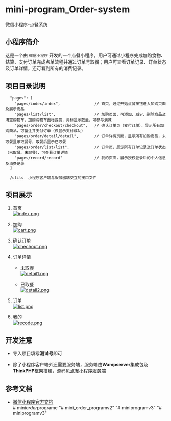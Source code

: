 # mini-program_Order-system
微信小程序-点餐系统

## 小程序简介
这是一个由 `微信小程序` 开发的一个点餐小程序，用户可通过小程序完成加购食物、结算、支付订单完成点单流程并通过订单号取餐；用户可查看订单记录、订单状态及订单详情，还可看到所有的消费记录。

## 项目目录说明
```
  "pages": [
    "pages/index/index",               // 首页，通过开始点餐按钮进入加购页面及展示商品
    "pages/list/list",                 // 加购页面，可添加、减少、删除商品及清空购物车，加购购物车图标变亮，角标显示数量，可参与满减
    "pages/order/checkout/checkout",   // 确认订单页（支付订单），显示所有加购商品，可备注并支付订单（仅显示支付成功）
    "pages/order/detail/detail",       // 订单详情页面，显示所有加购商品，未取餐显示取餐号，取餐后显示已取餐
    "pages/order/list/list",           // 订单页，展示所有订单记录及订单状态（已取餐、未取餐），可查看订单详情
    "pages/record/record"              // 我的页面，展示授权登录后的个人信息及消费记录
  ]

  /utils  小程序客户端与服务器端交互的接口文件

```

##  项目展示
1. 首页   
    [![index.png](https://z4a.net/images/2020/06/12/index.png)](https://z4a.net/image/Tws3Uj)  

2. 加购   
    [![cart.png](https://z4a.net/images/2020/06/12/cart.png)](https://z4a.net/image/Twso30)  

3. 确认订单   
    [![chechout.png](https://z4a.net/images/2020/06/12/chechout.png)](https://z4a.net/image/TwsSjO)  

4. 订单详情  
    - 未取餐  
        [![detail1.png](https://z4a.net/images/2020/06/12/detail1.png)](https://z4a.net/image/Tws8FJ)  

    - 已取餐  
        [![detail2.png](https://z4a.net/images/2020/06/12/detail2.png)](https://z4a.net/image/TwsfPK)  

5. 订单  
    [![list.png](https://z4a.net/images/2020/06/12/list.png)](https://z4a.net/image/TwsZ8P)  

6. 我的  
    [![recode.png](https://z4a.net/images/2020/06/12/recode.png)](https://z4a.net/image/TwsGEa)  


## 开发注意

- 导入项目填写**测试号**即可
 
- 除了小程序客户端外还需要服务端，服务端由**Wampserver**集成包及**ThinkPHP**框架搭建，源码见[点餐小程序服务端](https://github.com/nichan-13/mini-program_order-system-server.git)


## 参考文档  

- [微信小程序官方文档](https://developers.weixin.qq.com/miniprogram/dev/framework/)  
#   m i n i _ o r d e r _ p r o g r a m e  
 "# mini_order_programv2" 
"# miniprogramv3" 
"# miniprogramv3" 
